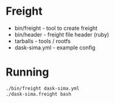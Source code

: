 # Freight

- bin/freight - tool to create freight
- bin/header - freight file header (ruby)
- tarballs - tools / rootfs
- dask-sima.yml - example config


# Running

```sh
./bin/freight dask-sima.yml
./dask-sima.freight bash
```
